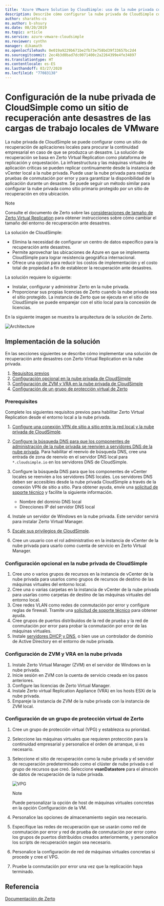 ```yaml
---
title: 'Azure VMware Solution by CloudSimple: uso de la nube privada como sitio de recuperación ante desastres de cargas de trabajo locales'
description: Describe cómo configurar la nube privada de CloudSimple como un sitio de recuperación ante desastres de las cargas de trabajo locales de VMware.
author: sharaths-cs
ms.author: b-shsury
ms.date: 08/20/2019
ms.topic: article
ms.service: azure-vmware-cloudsimple
ms.reviewer: cynthn
manager: dikamath
ms.openlocfilehash: 0e019a9229b671be2fb73e758bd39f33657bc2d4
ms.sourcegitcommit: 2ec4b3d0bad7dc0071400c2a2264399e4fe34897
ms.translationtype: HT
ms.contentlocale: es-ES
ms.lasthandoff: 03/27/2020
ms.locfileid: "77083138"
---
```

# <a name="set-up-cloudsimple-private-cloud-as-a-disaster-recovery-site-for-on-premises-vmware-workloads"></a>Configuración de la nube privada de CloudSimple como un sitio de recuperación ante desastres de las cargas de trabajo locales de VMware

La nube privada de CloudSimple se puede configurar como un sitio de recuperación de aplicaciones locales para procurar la continuidad empresarial en caso de que se produzca un desastre. La solución de recuperación se basa en Zerto Virtual Replication como plataforma de replicación y orquestación. La infraestructura y las máquinas virtuales de aplicación críticas se pueden replicar continuamente desde la instancia de vCenter local a la nube privada. Puede usar la nube privada para realizar pruebas de conmutación por error y para garantizar la disponibilidad de la aplicación durante un desastre. Se puede seguir un método similar para configurar la nube privada como sitio primario protegido por un sitio de recuperación en otra ubicación.

> [!NOTE]
> Consulte el documento de Zerto sobre las [consideraciones de tamaño de Zerto Virtual Replication](https://s3.amazonaws.com/zertodownload_docs/5.5U3/Zerto%20Virtual%20Replication%20Sizing.pdf) para obtener instrucciones sobre cómo cambiar el tamaño del entorno de recuperación ante desastres.

La solución de CloudSimple:

* Elimina la necesidad de configurar un centro de datos específico para la recuperación ante desastres.
* Permite aprovechar las ubicaciones de Azure en que se implementa CloudSimple para lograr resistencia geográfica internacional.
* Ofrece una opción para reducir los costos de implementación y el costo total de propiedad a fin de establecer la recuperación ante desastres.

La solución requiere lo siguiente:

* Instalar, configurar y administrar Zerto en la nube privada.
* Proporcionar sus propias licencias de Zerto cuando la nube privada sea el sitio protegido. La instancia de Zerto que se ejecuta en el sitio de CloudSimple se puede emparejar con el sitio local para la concesión de licencias.

En la siguiente imagen se muestra la arquitectura de la solución de Zerto.

![Architecture](media/cloudsimple-zerto-architecture.png)

## <a name="how-to-deploy-the-solution"></a>Implementación de la solución

En las secciones siguientes se describe cómo implementar una solución de recuperación ante desastres con Zerto Virtual Replication en la nube privada.

1. [Requisitos previos](#prerequisites)
2. [Configuración opcional en la nube privada de CloudSimple](#optional-configuration-on-your-private-cloud)
3. [Configuración de ZVM y VRA en la nube privada de CloudSimple](#set-up-zvm-and-vra-on-your-private-cloud)
4. [Configuración de un grupo de protección virtual de Zerto](#set-up-zerto-virtual-protection-group)

### <a name="prerequisites"></a>Prerequisites

Complete los siguientes requisitos previos para habilitar Zerto Virtual Replication desde el entorno local a la nube privada.

1. [Configure una conexión VPN de sitio a sitio entre la red local y la nube privada de CloudSimple](set-up-vpn.md).
2. [Configure la búsqueda DNS para que los componentes de administración de la nube privada se reenvíen a servidores DNS de la nube privada](on-premises-dns-setup.md).  Para habilitar el reenvío de búsqueda DNS, cree una entrada de zona de reenvío en el servidor DNS local para `*.cloudsimple.io` en los servidores DNS de CloudSimple.
3. Configure la búsqueda DNS para que los componentes de vCenter locales se reenvíen a los servidores DNS locales.  Los servidores DNS deben ser accesibles desde la nube privada CloudSimple a través de la conexión VPN de sitio a sitio. Para obtener ayuda, envíe una [solicitud de soporte técnico](https://portal.azure.com/#blade/Microsoft_Azure_Support/HelpAndSupportBlade/newsupportrequest) y facilite la siguiente información.  

    * Nombre del dominio DNS local
    * Direcciones IP del servidor DNS local

4. Instale un servidor de Windows en la nube privada. Este servidor servirá para instalar Zerto Virtual Manager.
5. [Escale sus privilegios de CloudSimple](escalate-private-cloud-privileges.md).
6. Cree un usuario con el rol administrativo en la instancia de vCenter de la nube privada para usarlo como cuenta de servicio en Zerto Virtual Manager.

### <a name="optional-configuration-on-your-private-cloud"></a>Configuración opcional en la nube privada de CloudSimple

1. Cree uno o varios grupos de recursos en la instancia de vCenter de la nube privada para usarlos como grupos de recursos de destino de las máquinas virtuales del entorno local.
2. Cree una o varias carpetas en la instancia de vCenter de la nube privada para usarlas como carpetas de destino de las máquinas virtuales del entorno local.
3. Cree redes VLAN como redes de conmutación por error y configure reglas de firewall. Tramite una [solicitud de soporte técnico](https://portal.azure.com/#blade/Microsoft_Azure_Support/HelpAndSupportBlade/newsupportrequest) para obtener ayuda.
4. Cree grupos de puertos distribuidos de la red de prueba y la red de conmutación por error para probar la conmutación por error de las máquinas virtuales.
5. Instale [servidores DHCP y DNS](dns-dhcp-setup.md), o bien use un controlador de dominio de Active Directory en el entorno de nube privada.

### <a name="set-up-zvm-and-vra-on-your-private-cloud"></a>Configuración de ZVM y VRA en la nube privada

1. Instale Zerto Virtual Manager (ZVM) en el servidor de Windows en la nube privada.
2. Inicie sesión en ZVM con la cuenta de servicio creada en los pasos anteriores.
3. Configure las licencias de Zerto Virtual Manager.
4. Instale Zerto virtual Replication Appliance (VRA) en los hosts ESXi de la nube privada.
5. Empareje la instancia de ZVM de la nube privada con la instancia de ZVM local.

### <a name="set-up-zerto-virtual-protection-group"></a>Configuración de un grupo de protección virtual de Zerto

1. Cree un grupo de protección virtual (VPG) y establezca su prioridad.
2. Seleccione las máquinas virtuales que requieren protección para la continuidad empresarial y personalice el orden de arranque, si es necesario.
3. Seleccione el sitio de recuperación como la nube privada y el servidor de recuperación predeterminado como el clúster de nube privada o el grupo de recursos que creó. Seleccione **vsanDatastore** para el almacén de datos de recuperación de la nube privada.

    ![VPG](media/cloudsimple-zerto-vpg.png)

    > [!NOTE]
    > Puede personalizar la opción de host de máquinas virtuales concretas en la opción Configuración de la VM.

4. Personalice las opciones de almacenamiento según sea necesario.
5. Especifique las redes de recuperación que se usarán como red de conmutación por error y red de prueba de conmutación por error como los grupos de puertos distribuidos creados anteriormente, y personalice los scripts de recuperación según sea necesario.
6. Personalice la configuración de red de máquinas virtuales concretas si procede y cree el VPG.
7. Pruebe la conmutación por error una vez que la replicación haya terminado.

## <a name="reference"></a>Referencia

[Documentación de Zerto](https://www.zerto.com/myzerto/technical-documentation/)
